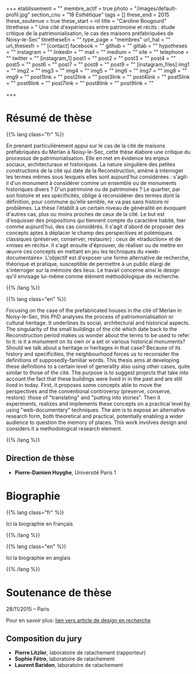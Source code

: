 +++
etablissement = ""
membre_actif = true
photo = "/images/default-profil.jpg"
section_cnu = "18 Esthétique"
tags = []
these_end = 2015
these_soutenue = true
these_start = nil
title = "Caroline Bougourd"
titrethese = " Une cité d'expériences entre patrimoine et récits : étude critique de la patrimonialisation, le cas des maisons préfabriquées de Noisy-le-Sec"
titretheseEn = ""
type_page = "membres"
url_hal = ""
url_thesesfr = ""
[contact]
facebook = ""
github = ""
gitlab = ""
hypotheses = ""
instagram = ""
linkedin = ""
mail = ""
medium = ""
site = ""
telephone = ""
twitter = ""
[instagram_1]
post1 = ""
post2 = ""
post3 = ""
post4 = ""
post5 = ""
post6 = ""
post7 = ""
post8 = ""
post9 = ""
[instagram_files]
img1 = ""
img2 = ""
img3 = ""
img4 = ""
img5 = ""
img6 = ""
img7 = ""
img8 = ""
img9 = ""
post1link = ""
post2link = ""
post3link = ""
post4link = ""
post5link = ""
post6link = ""
post7link = ""
post8link = ""
post9link = ""

+++

<!-- Supprimer les parties non remplies (supprimer les blocks de lang s'il n'y a pas deux langues). Tu es libre d'ajouter ce que tu veux à cette partie -->

# Résumé de thèse

{{% lang class="fr" %}}

En prenant particulièrement appui sur le cas de la cité de maisons préfabriquées du Merlan à Noisy-le-Sec, cette thèse élabore une critique du processus de patrimonialisation. Elle en met en évidence les enjeux sociaux, architecturaux et historiques. La nature singulière des petites constructions de la cité qui date de la Reconstruction, amène à interroger les termes mêmes sous lesquels elles sont aujourd'hui considérées : s'agit-il d'un monument à considérer comme un ensemble ou de monuments historiques divers ? D'un patrimoine ou de patrimoines ? Le quartier, par son histoire et ses spécificités, oblige à reconsidérer des termes dont la définition, pour commune qu'elle semble, ne va pas sans histoire ni problèmes. La thèse l'établit à un certain niveau de généralité en évoquant d'autres cas, plus ou moins proches de ceux de la cité. Le but est d'esquisser des propositions qui tiennent compte du caractère habité, hier comme aujourd'hui, des cas considérés. Il s'agit d'abord de proposer des concepts aptes à déplacer le champ des perspectives et polémiques classiques (préserver, conserver, restaurer) : ceux de «traduction» et de «mises en récits». Il s'agit ensuite d'éprouver, de réaliser ou de mettre en œuvre ces concepts en mettant en jeu les techniques du «web-documentaire». L'objectif est d'exposer une forme alternative de recherche, théorique et pratique, susceptible de permettre à un public élargi de s'interroger sur la mémoire des lieux. Le travail concerne ainsi le design qu'il envisage lui-même comme élément méthodologique de recherche.

{{% /lang %}}

{{% lang class="en" %}}

Focusing on the case of the prefabricated houses in the cité of Merlan in Noisy-le-Sec, this PhD analyses the process of patriomonialisation or cultural heritage. It underlines its social, architectural and historical aspects. The singularity of the small buildings of the cité which date back to the Reconstruction period makes us wonder about the terms to be used to refer to it: is it a monument on its own or a set or various historical monuments? Should we talk about a heritage or heritages in that case? Because of its history and specificities, the neighbourhood forces us to reconsider the definitions of supposedly-familiar words. This thesis aims at developing these definitions to a certain level of generality also using other cases, quite similar to those of the cité. The purpose is to suggest projects that take into account the fact that these buildings were lived in in the past and are still lived in today. First, it proposes some concepts able to move the perspectives and the conventional controversy (preserve, conserve, restore): those of "translating" and "putting into stories". Then it experiments, realizes and implements these concepts on a practical level by using "web-documentary" techniques. The aim is to expose an alternative research form, both theoretical and practical, potentially enabling a wider audience to question the memory of places. This work involves design and considers it a methodological research element.

{{% /lang %}}

## Direction de thèse

* **Pierre-Damien Huyghe**, Université Paris 1

# Biographie

{{% lang class="fr" %}}

Ici la biographie en français

{{% /lang %}}

{{% lang class="en" %}}

Ici la biographie en anglais

{{% /lang %}}

# Soutenance de thèse

28/11/2015 – Paris

Pour en savoir plus: [lien vers article de design en recherche]()

## Composition du jury

* **Pierre Litzler**, laboratoire de ratachement (rapporteur)
* **Sophie Fétro**, laboratoire de ratachement
* **Laurent Baridon**, laboratoire de ratachement